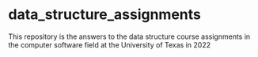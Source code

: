 # data_structure_assignments
This repository is the answers to the data structure course assignments in the computer software field at the University of Texas in 2022
